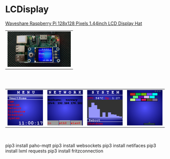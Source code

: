 # LCDisplay
<a href="https://www.amazon.de/gp/product/B077YK8161">Waveshare Raspberry Pi 128x128 Pixels 1.44inch LCD Display Hat </a>
<table>
    <tr>
        <td><img src="doc/LCDisplay.jpeg" style="width: 200px;"></img></td>
    </tr>
</table>
<br>
<br>
<table>
    <tr>
        <td><img src="doc/main.png" style="width: 127px;"/></td>
        <td><img src="doc/network.png" style="width: 127px;"/></td>
        <td><img src="doc/system.png" style="width: 127px;"/></td>
        <td><img src="doc/breakout.png" style="width: 127px;"/></td>
    </tr>
</table>
<br>
<br>
pip3 install paho-mqtt
pip3 install websockets
pip3 install netifaces
pip3 install lxml requests
pip3 install fritzconnection
